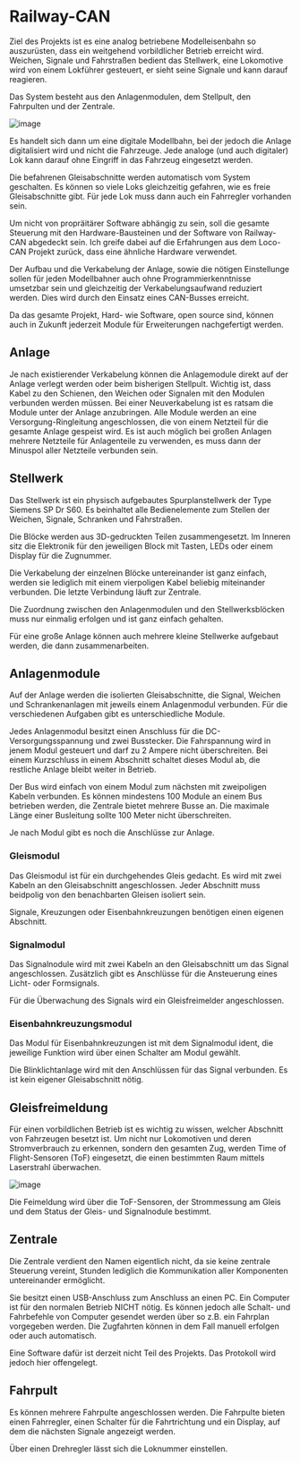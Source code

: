 # Railway-CAN
Ziel des Projekts ist es eine analog betriebene Modelleisenbahn so auszurüsten, dass ein weitgehend vorbildlicher Betrieb erreicht wird. Weichen, Signale und Fahrstraßen bedient das Stellwerk, eine Lokomotive wird von einem Lokführer gesteuert, er sieht seine Signale und kann darauf reagieren.

Das System besteht aus den Anlagenmodulen, dem Stellpult, den Fahrpulten und der Zentrale.

![image](images/Railway_CAN.jpg)

Es handelt sich dann um eine digitale Modellbahn, bei der jedoch die Anlage digitalisiert wird und nicht die Fahrzeuge. Jede analoge (und auch digitaler) Lok kann darauf ohne Eingriff in das Fahrzeug eingesetzt werden.

Die befahrenen Gleisabschnitte werden automatisch vom System geschalten. Es können so viele Loks gleichzeitig gefahren, wie es freie Gleisabschnitte gibt. Für jede Lok muss dann auch ein Fahrregler vorhanden sein.

Um nicht von propräitärer Software abhängig zu sein, soll die gesamte Steuerung mit den Hardware-Bausteinen und der Software von Railway-CAN abgedeckt sein. Ich greife dabei auf die Erfahrungen aus dem Loco-CAN Projekt zurück, dass eine ähnliche Hardware verwendet.

Der Aufbau und die Verkabelung der Anlage, sowie die nötigen Einstellunge sollen für jeden Modellbahner auch ohne Programmierkenntnisse umsetzbar sein und gleichzeitig der Verkabelungsaufwand reduziert werden. Dies wird durch den Einsatz eines CAN-Busses erreicht.

Da das gesamte Projekt, Hard- wie Software, open source sind, können auch in Zukunft jederzeit Module für Erweiterungen nachgefertigt werden. 

## Anlage
Je nach existierender Verkabelung können die Anlagemodule direkt auf der Anlage verlegt werden oder beim bisherigen Stellpult. Wichtig ist, dass Kabel zu den Schienen, den Weichen oder Signalen mit den Modulen verbunden werden müssen. Bei einer Neuverkabelung ist es ratsam die Module unter der Anlage anzubringen. Alle Module werden an eine Versorgung-Ringleitung angeschlossen, die von einem Netzteil für die gesamte Anlage gespeist wird. Es ist auch möglich bei großen Anlagen mehrere Netzteile für Anlagenteile zu verwenden, es muss dann der Minuspol aller Netzteile verbunden sein.

## Stellwerk
Das Stellwerk ist ein physisch aufgebautes Spurplanstellwerk der Type Siemens SP Dr S60. Es beinhaltet alle Bedienelemente zum Stellen der Weichen, Signale, Schranken und Fahrstraßen.

Die Blöcke werden aus 3D-gedruckten Teilen zusammengesetzt. Im Inneren sitz die Elektronik für den jeweiligen Block mit Tasten, LEDs oder einem Display für die Zugnummer.

Die Verkabelung der einzelnen Blöcke untereinander ist ganz einfach, werden sie lediglich mit einem vierpoligen Kabel beliebig miteinander verbunden. Die letzte Verbindung läuft zur Zentrale.

Die Zuordnung zwischen den Anlagenmodulen und den Stellwerksblöcken muss nur einmalig erfolgen und ist ganz einfach gehalten.

Für eine große Anlage können auch mehrere kleine Stellwerke aufgebaut werden, die dann zusammenarbeiten.

## Anlagenmodule
Auf der Anlage werden die isolierten Gleisabschnitte, die Signal, Weichen und Schrankenanlagen mit jeweils einem Anlagenmodul verbunden. Für die verschiedenen Aufgaben gibt es unterschiedliche Module.

Jedes Anlagenmodul besitzt einen Anschluss für die DC-Versorgungsspannung und zwei Busstecker. Die Fahrspannung wird in jenem Modul gesteuert und darf zu 2 Ampere nicht überschreiten. Bei einem Kurzschluss in einem Abschnitt schaltet dieses Modul ab, die restliche Anlage bleibt weiter in Betrieb.

Der Bus wird einfach von einem Modul zum nächsten mit zweipoligen Kabeln verbunden. Es können mindestens 100 Module an einem Bus betrieben werden, die Zentrale bietet mehrere Busse an. Die maximale Länge einer Busleitung sollte 100 Meter nicht überschreiten. 

Je nach Modul gibt es noch die Anschlüsse zur Anlage.

### Gleismodul
Das Gleismodul ist für ein durchgehendes Gleis gedacht. Es wird mit zwei Kabeln an den Gleisabschnitt angeschlossen. Jeder Abschnitt muss beidpolig von den benachbarten Gleisen isoliert sein. 

Signale, Kreuzungen oder Eisenbahnkreuzungen benötigen einen eigenen Abschnitt. 

### Signalmodul
Das Signalnodule wird mit zwei Kabeln an den Gleisabschnitt  um das Signal angeschlossen. Zusätzlich gibt es Anschlüsse für die Ansteuerung eines Licht- oder Formsignals.

Für die Überwachung des Signals wird ein Gleisfreimelder angeschlossen.

### Eisenbahnkreuzungsmodul
Das Modul für Eisenbahnkreuzungen ist mit dem Signalmodul ident, die jeweilige Funktion wird über einen Schalter am Modul gewählt. 

Die Blinklichtanlage wird mit den Anschlüssen für das Signal verbunden. Es ist kein eigener Gleisabschnitt nötig.

## Gleisfreimeldung
Für einen vorbildlichen Betrieb ist es wichtig zu wissen, welcher Abschnitt von Fahrzeugen besetzt ist. Um nicht nur Lokomotiven und deren Stromverbrauch zu erkennen, sondern den gesamten Zug, werden Time of Flight-Sensoren (ToF) eingesetzt, die einen bestimmten Raum mittels Laserstrahl überwachen.

![image](images/RCAN_SPDrS60_3d_printing.jpg)

Die Feimeldung wird über die ToF-Sensoren, der Strommessung am Gleis und dem Status der Gleis- und Signalnodule bestimmt.

## Zentrale
Die Zentrale verdient den Namen eigentlich nicht, da sie keine zentrale Steuerung vereint, Stunden lediglich die Kommunikation aller Komponenten untereinander ermöglicht. 

Sie besitzt einen USB-Anschluss zum Anschluss an einen PC. Ein Computer ist für den normalen Betrieb NICHT nötig. Es können jedoch alle Schalt- und Fahrbefehle von Computer gesendet werden über so z.B. ein Fahrplan vorgegeben werden. Die Zugfahrten können in dem Fall manuell erfolgen oder auch automatisch. 

Eine Software dafür ist derzeit nicht Teil des Projekts. Das Protokoll wird jedoch hier offengelegt.

## Fahrpult
Es können mehrere Fahrpulte angeschlossen werden. Die Fahrpulte bieten einen Fahrregler, einen Schalter für die Fahrtrichtung und ein Display, auf dem die nächsten Signale angezeigt werden. 

Über einen Drehregler lässt sich die Loknummer einstellen.
